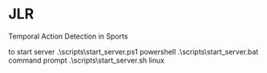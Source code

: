 # JLR
Temporal Action Detection in Sports

to start server 
.\scripts\start_server.ps1 powershell
.\scripts\start_server.bat command prompt
.\scripts\start_server.sh linux
